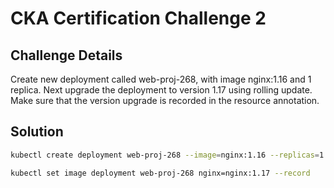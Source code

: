 # CKA Certification Challenge 2

## Challenge Details

Create new deployment called web-proj-268, with image nginx:1.16 and 1 replica. Next upgrade the deployment to version 1.17 using rolling update. Make sure that the version upgrade is recorded in the resource annotation.

## Solution

```sh
kubectl create deployment web-proj-268 --image=nginx:1.16 --replicas=1
```

```sh
kubectl set image deployment web-proj-268 nginx=nginx:1.17 --record
```
